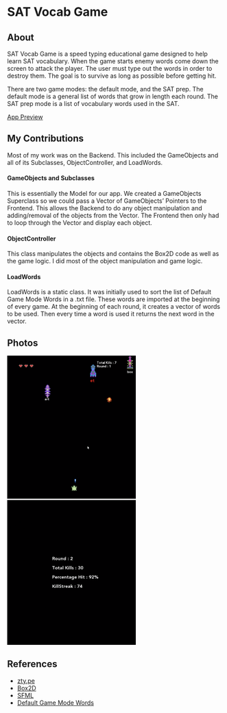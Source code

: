 # SAT Vocab Game

## About
SAT Vocab Game is a speed typing educational game designed to help learn SAT vocabulary. When the game starts enemy words come down the screen to attack the player. The user must type out the words in order to destroy them. The goal is to survive as long as possible before getting hit. 

There are two game modes: the default mode, and the SAT prep. The default mode is a general list of words that grow in length each round. The SAT prep mode is a list of vocabulary words used in the SAT. 

[App Preview](https://youtu.be/IkJ4Xtj63wU)

## My Contributions
Most of my work was on the Backend. This included the GameObjects and all of its Subclasses, ObjectController, and LoadWords.

#### GameObjects and Subclasses
This is essentially the Model for our app. We created a GameObjects Superclass so we could pass a Vector of GameObjects’ Pointers to the Frontend. This allows the Backend to do any object manipulation and adding/removal of the objects from the Vector. The Frontend then only had to loop through the Vector and display each object. 

#### ObjectController
This class manipulates the objects and contains the Box2D code as well as the game logic. I did most of the object manipulation and game logic.

#### LoadWords
LoadWords is a static class. It was initially used to sort the list of Default Game Mode Words in a .txt file. These words are imported at the beginning of every game. At the beginning of each round, it creates a vector of words to be used. Then every time a word is used it returns the next word in the vector.

## Photos
<img src="https://github.com/solosoren/SAT-Vocab-Game/blob/master/Shooting%20Enemy.png" width="300">
<img src="https://github.com/solosoren/SAT-Vocab-Game/blob/master/End%20Of%20Round%20Stats.png" width="300">

## References

- [zty.pe](https://zty.pe/)
- [Box2D](https://github.com/erincatto/Box2D)
- [SFML](https://www.sfml-dev.org/index.php)
- [Default Game Mode Words](http://www.wordfrequency.info)
